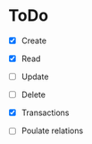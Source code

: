 # ToDo

- [x] Create
- [x] Read
- [ ] Update
- [ ] Delete

- [x] Transactions

- [ ] Poulate relations
